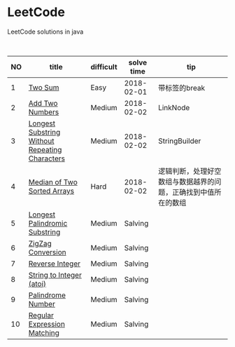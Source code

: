 # LeetCode
LeetCode solutions in java
<table>
 <thead>
  <th>NO</th>
  <th>title</th>
  <th>difficult</th>
  <th>solve time</th>
  <th>tip</th>
 </thead>
 <tbody>
  <tr>
   <td>1</td>
   <td><a href="https://leetcode.com/problems/two-sum/description/">Two Sum</a></td>
   <td>Easy</td>
   <td>2018-02-01</td>
   <td>带标签的break</td>
  </tr>
  <tr>
   <td>2</td>
   <td><a href="https://leetcode.com/problems/add-two-numbers/">Add Two Numbers</a></td>
   <td>Medium</td>
   <td>2018-02-02</td>
   <td>LinkNode</td>
  </tr>
  <tr>
   <td>3</td>
   <td><a href="https://leetcode.com/problems/longest-substring-without-repeating-characters/description/">Longest Substring Without Repeating Characters</a></td>
   <td>Medium</td>
   <td>2018-02-02</td>
   <td>StringBuilder</td>
  </tr>
  <tr>
   <td>4</td>
   <td><a href="https://leetcode.com/problems/median-of-two-sorted-arrays/description/">Median of Two Sorted Arrays</a></td>
   <td>Hard</td>
   <td>2018-02-02</td>
   <td>逻辑判断，处理好空数组与数据越界的问题，正确找到中值所在的数组</td>
  </tr>
  <tr>
   <td>5</td>
   <td><a href="https://leetcode.com/problems/longest-palindromic-substring/description/">Longest Palindromic Substring</a></td>
   <td>Medium</td>
   <td>Salving</td>
   <td></td>
  </tr>
  <tr>
   <td>6</td>
   <td><a href="https://leetcode.com/problems/longest-substring-without-repeating-characters/description/">ZigZag Conversion</a></td>
   <td>Medium</td>
   <td>Salving</td>
   <td></td>
  </tr>
  <tr>
   <td>7</td>
   <td><a href="https://leetcode.com/problems/longest-substring-without-repeating-characters/description/">Reverse Integer</a></td>
   <td>Medium</td>
   <td>Salving</td>
   <td></td>
  </tr>
  <tr>
   <td>8</td>
   <td><a href="https://leetcode.com/problems/longest-substring-without-repeating-characters/description/">String to Integer (atoi)</a></td>
   <td>Medium</td>
   <td>Salving</td>
   <td></td>
  </tr>
  <tr>
   <td>9</td>
   <td><a href="https://leetcode.com/problems/longest-substring-without-repeating-characters/description/">Palindrome Number</a></td>
   <td>Medium</td>
   <td>Salving</td>
   <td></td>
  </tr>
  <tr>
   <td>10</td>
   <td><a href="https://leetcode.com/problems/longest-substring-without-repeating-characters/description/">Regular Expression Matching</a></td>
   <td>Medium</td>
   <td>Salving</td>
   <td></td>
  </tr>
 </tbody>
  
</table>
